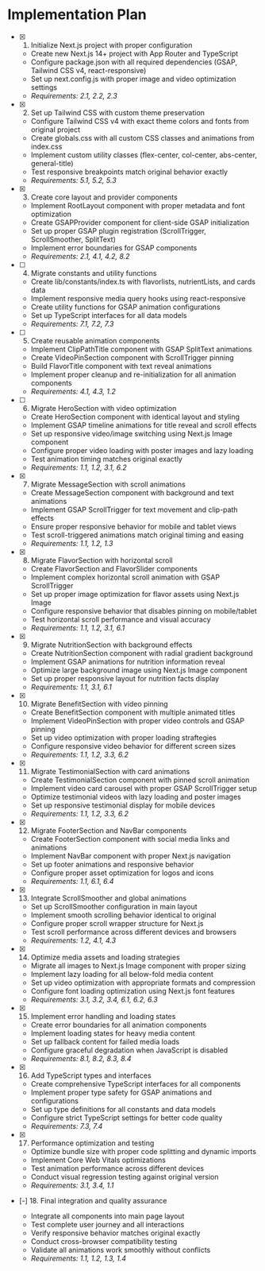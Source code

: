 # Implementation Plan

- [x] 1. Initialize Next.js project with proper configuration

  - Create new Next.js 14+ project with App Router and TypeScript
  - Configure package.json with all required dependencies (GSAP, Tailwind CSS v4, react-responsive)
  - Set up next.config.js with proper image and video optimization settings
  - _Requirements: 2.1, 2.2, 2.3_

- [x] 2. Set up Tailwind CSS with custom theme preservation

  - Configure Tailwind CSS v4 with exact theme colors and fonts from original project
  - Create globals.css with all custom CSS classes and animations from index.css
  - Implement custom utility classes (flex-center, col-center, abs-center, general-title)
  - Test responsive breakpoints match original behavior exactly
  - _Requirements: 5.1, 5.2, 5.3_

- [x] 3. Create core layout and provider components

  - Implement RootLayout component with proper metadata and font optimization
  - Create GSAPProvider component for client-side GSAP initialization
  - Set up proper GSAP plugin registration (ScrollTrigger, ScrollSmoother, SplitText)
  - Implement error boundaries for GSAP components
  - _Requirements: 2.1, 4.1, 4.2, 8.2_

- [ ] 4. Migrate constants and utility functions

  - Create lib/constants/index.ts with flavorlists, nutrientLists, and cards data
  - Implement responsive media query hooks using react-responsive
  - Create utility functions for GSAP animation configurations
  - Set up TypeScript interfaces for all data models
  - _Requirements: 7.1, 7.2, 7.3_

- [ ] 5. Create reusable animation components

  - Implement ClipPathTitle component with GSAP SplitText animations
  - Create VideoPinSection component with ScrollTrigger pinning
  - Build FlavorTitle component with text reveal animations
  - Implement proper cleanup and re-initialization for all animation components
  - _Requirements: 4.1, 4.3, 1.2_

- [ ] 6. Migrate HeroSection with video optimization

  - Create HeroSection component with identical layout and styling
  - Implement GSAP timeline animations for title reveal and scroll effects
  - Set up responsive video/image switching using Next.js Image component
  - Configure proper video loading with poster images and lazy loading
  - Test animation timing matches original exactly
  - _Requirements: 1.1, 1.2, 3.1, 6.2_

- [x] 7. Migrate MessageSection with scroll animations

  - Create MessageSection component with background and text animations
  - Implement GSAP ScrollTrigger for text movement and clip-path effects
  - Ensure proper responsive behavior for mobile and tablet views
  - Test scroll-triggered animations match original timing and easing
  - _Requirements: 1.1, 1.2, 1.3_

- [x] 8. Migrate FlavorSection with horizontal scroll

  - Create FlavorSection and FlavorSlider components
  - Implement complex horizontal scroll animation with GSAP ScrollTrigger
  - Set up proper image optimization for flavor assets using Next.js Image
  - Configure responsive behavior that disables pinning on mobile/tablet
  - Test horizontal scroll performance and visual accuracy
  - _Requirements: 1.1, 1.2, 3.1, 6.1_

- [x] 9. Migrate NutritionSection with background effects

  - Create NutritionSection component with radial gradient background
  - Implement GSAP animations for nutrition information reveal
  - Optimize large background image using Next.js Image component
  - Set up proper responsive layout for nutrition facts display
  - _Requirements: 1.1, 3.1, 6.1_

- [x] 10. Migrate BenefitSection with video pinning

  - Create BenefitSection component with multiple animated titles
  - Implement VideoPinSection with proper video controls and GSAP pinning
  - Set up video optimization with proper loading straftegies
  - Configure responsive video behavior for different screen sizes
  - _Requirements: 1.1, 1.2, 3.3, 6.2_

- [x] 11. Migrate TestimonialSection with card animations

  - Create TestimonialSection component with pinned scroll animation
  - Implement video card carousel with proper GSAP ScrollTrigger setup
  - Optimize testimonial videos with lazy loading and poster images
  - Set up responsive testimonial display for mobile devices
  - _Requirements: 1.1, 1.2, 3.3, 6.2_

- [x] 12. Migrate FooterSection and NavBar components

  - Create FooterSection component with social media links and animations
  - Implement NavBar component with proper Next.js navigation
  - Set up footer animations and responsive behavior
  - Configure proper asset optimization for logos and icons
  - _Requirements: 1.1, 6.1, 6.4_

- [x] 13. Integrate ScrollSmoother and global animations

  - Set up ScrollSmoother configuration in main layout
  - Implement smooth scrolling behavior identical to original
  - Configure proper scroll wrapper structure for Next.js
  - Test scroll performance across different devices and browsers
  - _Requirements: 1.2, 4.1, 4.3_

- [x] 14. Optimize media assets and loading strategies

  - Migrate all images to Next.js Image component with proper sizing
  - Implement lazy loading for all below-fold media content
  - Set up video optimization with appropriate formats and compression
  - Configure font loading optimization using Next.js font features
  - _Requirements: 3.1, 3.2, 3.4, 6.1, 6.2, 6.3_

- [x] 15. Implement error handling and loading states

  - Create error boundaries for all animation components
  - Implement loading states for heavy media content
  - Set up fallback content for failed media loads
  - Configure graceful degradation when JavaScript is disabled
  - _Requirements: 8.1, 8.2, 8.3, 8.4_

- [x] 16. Add TypeScript types and interfaces

  - Create comprehensive TypeScript interfaces for all components
  - Implement proper type safety for GSAP animations and configurations
  - Set up type definitions for all constants and data models
  - Configure strict TypeScript settings for better code quality
  - _Requirements: 7.3, 7.4_

- [x] 17. Performance optimization and testing

  - Optimize bundle size with proper code splitting and dynamic imports
  - Implement Core Web Vitals optimizations
  - Test animation performance across different devices
  - Conduct visual regression testing against original version
  - _Requirements: 3.1, 3.4, 1.1_

- [-] 18. Final integration and quality assurance

  - Integrate all components into main page layout
  - Test complete user journey and all interactions
  - Verify responsive behavior matches original exactly
  - Conduct cross-browser compatibility testing
  - Validate all animations work smoothly without conflicts
  - _Requirements: 1.1, 1.2, 1.3, 1.4_

